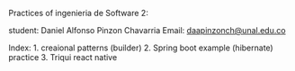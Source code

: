 
Practices of ingenieria de Software 2:

student: Daniel Alfonso Pinzon Chavarria
Email: daapinzonch@unal.edu.co

Index:
	1. creaional patterns (builder)
	2. Spring boot example (hibernate) practice
	3. Triqui react native
